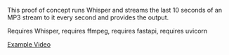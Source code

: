 This proof of concept runs Whisper and streams the last 10 seconds of an MP3 stream to it every second and provides the output.

Requires Whisper, requires ffmpeg, requires fastapi, requires uvicorn

[Example Video](https://www.youtube.com/watch?v=U7oqxJe8Nz8)
